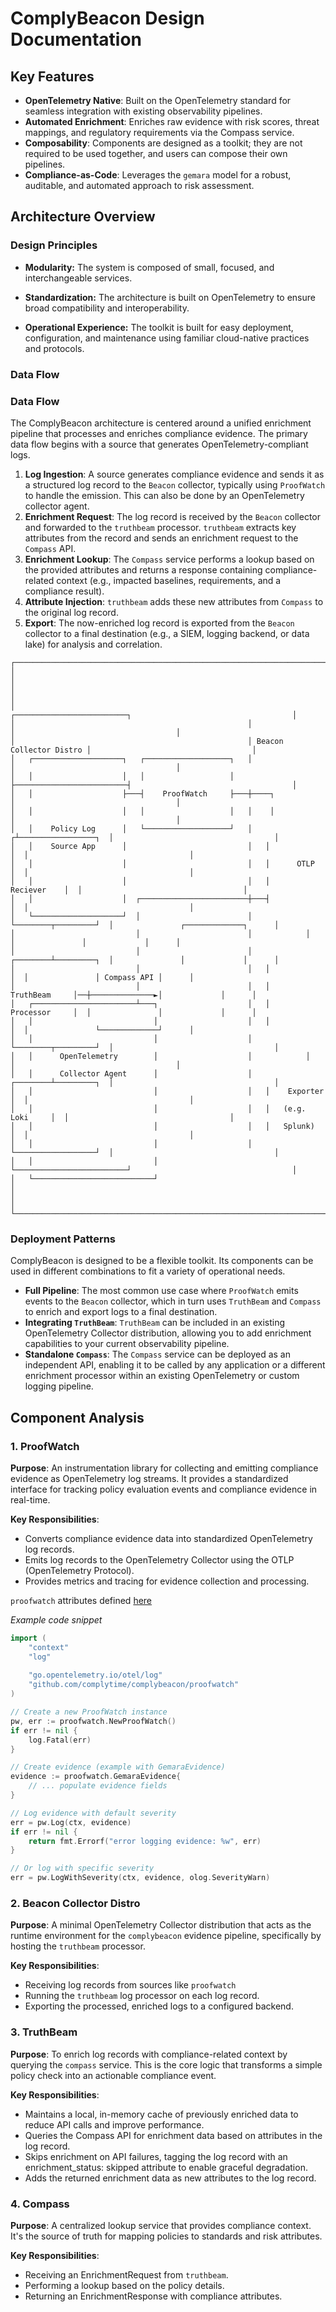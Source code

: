 # ComplyBeacon Design Documentation

## Key Features

- **OpenTelemetry Native**: Built on the OpenTelemetry standard for seamless integration with existing observability pipelines.
- **Automated Enrichment**: Enriches raw evidence with risk scores, threat mappings, and regulatory requirements via the Compass service.
- **Composability**: Components are designed as a toolkit; they are not required to be used together, and users can compose their own pipelines.
- **Compliance-as-Code**: Leverages the `gemara` model for a robust, auditable, and automated approach to risk assessment.

## Architecture Overview

### Design Principles

* **Modularity:** The system is composed of small, focused, and interchangeable services.

* **Standardization:** The architecture is built on OpenTelemetry to ensure broad compatibility and interoperability.

* **Operational Experience:** The toolkit is built for easy deployment, configuration, and maintenance using familiar cloud-native practices and protocols.

### Data Flow

### Data Flow

The ComplyBeacon architecture is centered around a unified enrichment pipeline that processes and enriches compliance evidence. The primary data flow begins with a source that generates OpenTelemetry-compliant logs.

1.  **Log Ingestion**: A source generates compliance evidence and sends it as a structured log record to the `Beacon` collector, typically using `ProofWatch` to handle the emission. This can also be done by an OpenTelemetry collector agent.
2.  **Enrichment Request**: The log record is received by the `Beacon` collector and forwarded to the `truthbeam` processor. `truthbeam` extracts key attributes from the record and sends an enrichment request to the `Compass` API.
3.  **Enrichment Lookup**: The `Compass` service performs a lookup based on the provided attributes and returns a response containing compliance-related context (e.g., impacted baselines, requirements, and a compliance result).
4.  **Attribute Injection**: `truthbeam` adds these new attributes from `Compass` to the original log record.
5.  **Export**: The now-enriched log record is exported from the `Beacon` collector to a final destination (e.g., a SIEM, logging backend, or data lake) for analysis and correlation.

```
┌───────────────────────────────────────────────────────────────────────────────────────────────────────────────────┐
│                                                                                                                   │
│                                                                                                                   │
│                                                    ┌─────────────────────────┐                                    │
│                                                    │                         │                                    │
│                                                    │ Beacon Collector Distro │                                    │
│   ┌────────────────────┐   ┌───────────────────┐   │                         │                                    │
│   │                    │   │                   │   ├─────────────────────────┤                                    │
│   │                    ├───┤    ProofWatch     ├───┼────┐                    │                                    │
│   │                    │   │                   │   │    │                    │                                    │
│   │    Policy Log      │   └───────────────────┘   │   ┌┴─────────────────┐  │                                    │
│   │    Source App      │                           │   │                  │  │                                    │
│   │                    │                           │   │      OTLP        │  │                                    │
│   │                    │                           │   │      Reciever    │  │                                    │
│   │                    │  ┌────────────────────────┼───┤                  │  │                                    │
│   └────────────────────┘  │                        │   └────────┬─────────┘  │               ┌─────────────┐      │
│                           │                        │            │            │               │             │      │
│                           │                        │   ┌────────┴─────────┐  │               │             │      │
│                           │                        │   │                  │  │               │ Compass API │      │
│                           │                        │   │    TruthBeam     │──┼──────────────►│             │      │
│   ┌───────────────────────┴───┐                    │   │    Processor     │  │               │             │      │
│   │                           │                    │   │                  │  │               └─────────────┘      │
│   │                           │                    │   └────────┬─────────┘  │                                    │
│   │      OpenTelemetry        │                    │            │            │                                    │
│   │      Collector Agent      │                    │   ┌────────┴─────────┐  │                                    │
│   │                           │                    │   │    Exporter      │  │                                    │
│   │                           │                    │   │   (e.g. Loki     │  │                                    │
│   │                           │                    │   │   Splunk)        │  │                                    │
│   │                           │                    │   └──────────────────┘  │                                    │
│   │                           │                    └─────────────────────────┘                                    │
│   └───────────────────────────┘                                                                                   │
│                                                                                                                   │
└───────────────────────────────────────────────────────────────────────────────────────────────────────────────────┘
```

### Deployment Patterns

ComplyBeacon is designed to be a flexible toolkit. Its components can be used in different combinations to fit a variety of operational needs.

* **Full Pipeline**: The most common use case where `ProofWatch` emits events to the `Beacon` collector, which in turn uses `TruthBeam` and `Compass` to enrich and export logs to a final destination.
* **Integrating `TruthBeam`**: `TruthBeam` can be included in an existing OpenTelemetry Collector distribution, allowing you to add enrichment capabilities to your current observability pipeline.
* **Standalone `Compass`**: The `Compass` service can be deployed as an independent API, enabling it to be called by any application or a different enrichment processor within an existing OpenTelemetry or custom logging pipeline.

## Component Analysis

### 1. ProofWatch

**Purpose**: An instrumentation library for collecting and emitting compliance evidence as OpenTelemetry log streams. It provides a standardized interface for tracking policy evaluation events and compliance evidence in real-time.

**Key Responsibilities**:
* Converts compliance evidence data into standardized OpenTelemetry log records.
* Emits log records to the OpenTelemetry Collector using the OTLP (OpenTelemetry Protocol).
* Provides metrics and tracing for evidence collection and processing.

`proofwatch` attributes defined [here](./attributes)

_Example code snippet_
```go
import (
    "context"
    "log"
    
    "go.opentelemetry.io/otel/log"
    "github.com/complytime/complybeacon/proofwatch"
)

// Create a new ProofWatch instance
pw, err := proofwatch.NewProofWatch()
if err != nil {
    log.Fatal(err)
}

// Create evidence (example with GemaraEvidence)
evidence := proofwatch.GemaraEvidence{
    // ... populate evidence fields
}

// Log evidence with default severity
err = pw.Log(ctx, evidence)
if err != nil {
    return fmt.Errorf("error logging evidence: %w", err)
}

// Or log with specific severity
err = pw.LogWithSeverity(ctx, evidence, olog.SeverityWarn)
```

### 2. Beacon Collector Distro

**Purpose**: A minimal OpenTelemetry Collector distribution that acts as the runtime environment for the `complybeacon` evidence pipeline, specifically by hosting the `truthbeam` processor.

**Key Responsibilities**:
* Receiving log records from sources like `proofwatch`
* Running the `truthbeam` log processor on each log record.
* Exporting the processed, enriched logs to a configured backend.

### 3. TruthBeam

**Purpose**: To enrich log records with compliance-related context by querying the `compass` service. This is the core logic that transforms a simple policy check into an actionable compliance event.

**Key Responsibilities**:
* Maintains a local, in-memory cache of previously enriched data to reduce API calls and improve performance.
* Queries the Compass API for enrichment data based on attributes in the log record.
* Skips enrichment on API failures, tagging the log record with an enrichment_status: skipped attribute to enable graceful degradation.
* Adds the returned enrichment data as new attributes to the log record.

### 4. Compass

**Purpose**: A centralized lookup service that provides compliance context. It's the source of truth for mapping policies to standards and risk attributes.

**Key Responsibilities**:
* Receiving an EnrichmentRequest from `truthbeam`.
* Performing a lookup based on the policy details.
* Returning an EnrichmentResponse with compliance attributes.
